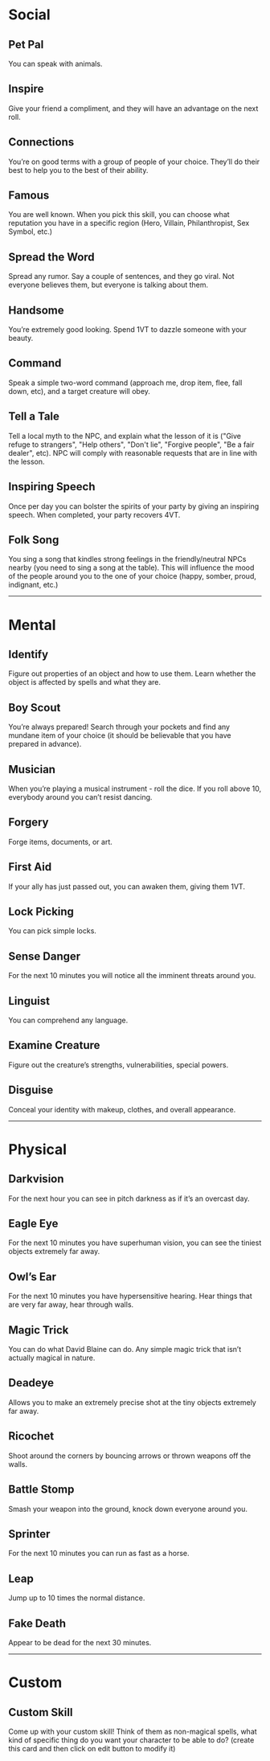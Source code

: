 # Social
## Pet Pal
You can speak with animals.

## Inspire
Give your friend a compliment, and they will have an advantage on the next roll.

## Connections
You’re on good terms with a group of people of your choice. They’ll do their best to help you to the best of their ability.

## Famous
You are well known. When you pick this skill, you can choose what reputation you have in a specific region (Hero, Villain, Philanthropist, Sex Symbol, etc.)

## Spread the Word
Spread any rumor. Say a couple of sentences, and they go viral. Not everyone believes them, but everyone is talking about them.

## Handsome
You’re extremely good looking. Spend 1VT to dazzle someone with your beauty.

## Command
Speak a simple two-word command (approach me, drop item, flee, fall down, etc), and a target creature will obey.

## Tell a Tale
Tell a local myth to the NPC, and explain what the lesson of it is ("Give refuge to strangers", "Help others", "Don't lie", "Forgive people", "Be a fair dealer", etc). NPC will comply with reasonable requests that are in line with the lesson.

## Inspiring Speech
Once per day you can bolster the spirits of your party by giving an inspiring speech. When completed, your party recovers 4VT.

## Folk Song
You sing a song that kindles strong feelings in the friendly/neutral NPCs nearby (you need to sing a song at the table). This will influence the mood of the people around you to the one of your choice (happy, somber, proud, indignant, etc.)

---

# Mental
## Identify
Figure out properties of an object and how to use them. Learn whether the object is affected by spells and what they are.

## Boy Scout
You’re always prepared! Search through your pockets and find any mundane item of your choice (it should be believable that you have prepared in advance).

## Musician
When you’re playing a musical instrument - roll the dice. If you roll above 10, everybody around you can’t resist dancing.

## Forgery
Forge items, documents, or art.

## First Aid
If your ally has just passed out, you can awaken them, giving them 1VT.

## Lock Picking
You can pick simple locks.

## Sense Danger
For the next 10 minutes you will notice all the imminent threats around you.

## Linguist
You can comprehend any language.

## Examine Creature
Figure out the creature’s strengths, vulnerabilities, special powers.

## Disguise
Conceal your identity with makeup, clothes, and overall appearance.

---

# Physical
## Darkvision
For the next hour you can see in pitch darkness as if it’s an overcast day.

## Eagle Eye
For the next 10 minutes you have superhuman vision, you can see the tiniest objects extremely far away.

## Owl’s Ear
For the next 10 minutes you have hypersensitive hearing. Hear things that are very far away, hear through walls.

## Magic Trick
You can do what David Blaine can do. Any simple magic trick that isn’t actually magical in nature.

## Deadeye
Allows you to make an extremely precise shot at the tiny objects extremely far away.

## Ricochet
Shoot around the corners by bouncing arrows or thrown weapons off the walls.

## Battle Stomp
Smash your weapon into the ground, knock down everyone around you.

## Sprinter
For the next 10 minutes you can run as fast as a horse.

## Leap
Jump up to 10 times the normal distance.

## Fake Death
Appear to be dead for the next 30 minutes.

---

# Custom
## Custom Skill
Come up with your custom skill! Think of them as non-magical spells, what kind of specific thing do you want your character to be able to do?  (create this card and then click on edit button to modify it)


